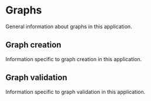# Graphs

General information about graphs in this application.

## Graph creation

Information specific to graph creation in this application.

## Graph validation

Information specific to graph validation in this application.
